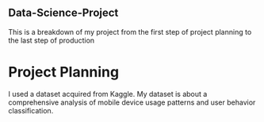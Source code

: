 ## Data-Science-Project
This is a breakdown of my project from the first step of project planning to the last step of production
# Project Planning
I used a dataset acquired from Kaggle. My dataset is about a comprehensive analysis of mobile device usage patterns and user behavior classification.
